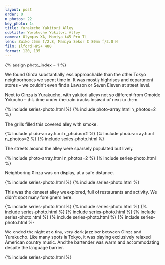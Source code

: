 ```yaml
---
layout: post
order: 0
n_photos: 22
key_photo: 14
title: Yurakucho Yakitori Alley
subtitle: Yurakucho Yakitori Alley
camera: Olympus XA, Mamiya 645 Pro TL
lens: Zuiko 35mm f/2.8, Mamiya Sekor C 80mm f/2.8 N
film: Ilford HP5+ 400
format: 120, 135
---
```


{% assign photo_index = 1 %}

We found Ginza substantially less approachable than the other Tokyo neighborhoods we spent time in. It was mostly highrises and department stores – we couldn't even find a Lawson or Seven Eleven at street level.

Next to Ginza is Yurakucho, with yakitori alleys not so different from Omoide Yokocho – this time under the train tracks instead of next to them.

{% include series-photo.html %}
{% include photo-array.html n_photos=2 %}

The grills filled this covered alley with smoke.

{% include photo-array.html n_photos=2 %}
{% include photo-array.html n_photos=2 %}
{% include series-photo.html %}

The streets around the alley were sparsely populated but lively.

{% include photo-array.html n_photos=2 %}
{% include series-photo.html %}

Neighboring Ginza was on display, at a safe distance.

{% include series-photo.html %}
{% include series-photo.html %}

This was the densest alley we explored, full of restaurants and activity. We didn't spot many foreigners here.

{% include series-photo.html %}
{% include series-photo.html %}
{% include series-photo.html %}
{% include series-photo.html %}
{% include series-photo.html %}
{% include series-photo.html %}
{% include series-photo.html %}

We ended the night at a tiny, very dark jazz bar between Ginza and Yurakucho. Like many spots in Tokyo, it was playing exclusively relaxed American country music. And the bartender was warm and accommodating despite the language barrier.

{% include series-photo.html %}